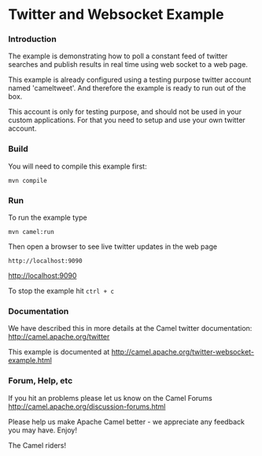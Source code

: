 # Twitter and Websocket Example

### Introduction
The example is demonstrating how to poll a constant feed of twitter searches
and publish results in real time using web socket to a web page.

This example is already configured using a testing purpose twitter account named 'cameltweet'.
And therefore the example is ready to run out of the box.

This account is only for testing purpose, and should not be used in your custom applications.
For that you need to setup and use your own twitter account.

### Build
You will need to compile this example first:

	mvn compile

### Run
To run the example type
	
	mvn camel:run

Then open a browser to see live twitter updates in the web page

	http://localhost:9090
<http://localhost:9090>

To stop the example hit `ctrl + c`


### Documentation
We have described this in more details at the Camel twitter documentation: <http://camel.apache.org/twitter>

This example is documented at <http://camel.apache.org/twitter-websocket-example.html>

### Forum, Help, etc 

If you hit an problems please let us know on the Camel Forums <http://camel.apache.org/discussion-forums.html>

Please help us make Apache Camel better - we appreciate any feedback you may
have.  Enjoy!



The Camel riders!
